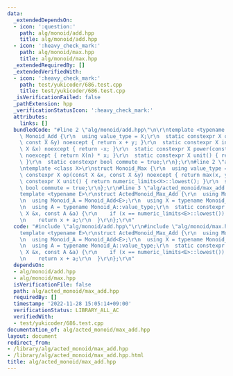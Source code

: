 ```yaml
---
data:
  _extendedDependsOn:
  - icon: ':question:'
    path: alg/monoid/add.hpp
    title: alg/monoid/add.hpp
  - icon: ':heavy_check_mark:'
    path: alg/monoid/max.hpp
    title: alg/monoid/max.hpp
  _extendedRequiredBy: []
  _extendedVerifiedWith:
  - icon: ':heavy_check_mark:'
    path: test/yukicoder/686.test.cpp
    title: test/yukicoder/686.test.cpp
  _isVerificationFailed: false
  _pathExtension: hpp
  _verificationStatusIcon: ':heavy_check_mark:'
  attributes:
    links: []
  bundledCode: "#line 2 \"alg/monoid/add.hpp\"\n\r\ntemplate <typename X>\r\nstruct\
    \ Monoid_Add {\r\n  using value_type = X;\r\n  static constexpr X op(const X &x,\
    \ const X &y) noexcept { return x + y; }\r\n  static constexpr X inverse(const\
    \ X &x) noexcept { return -x; }\r\n  static constexpr X power(const X &x, ll n)\
    \ noexcept { return X(n) * x; }\r\n  static constexpr X unit() { return X(0);\
    \ }\r\n  static constexpr bool commute = true;\r\n};\r\n#line 2 \"alg/monoid/max.hpp\"\
    \ntemplate <class X>\r\nstruct Monoid_Max {\r\n  using value_type = X;\r\n  static\
    \ constexpr X op(const X &x, const X &y) noexcept { return max(x, y); }\r\n  static\
    \ constexpr X unit() { return numeric_limits<X>::lowest(); }\r\n  static constexpr\
    \ bool commute = true;\r\n};\r\n#line 3 \"alg/acted_monoid/max_add.hpp\"\n\r\n\
    template <typename E>\r\nstruct ActedMonoid_Max_Add {\r\n  using Monoid_X = Monoid_Max<E>;\r\
    \n  using Monoid_A = Monoid_Add<E>;\r\n  using X = typename Monoid_X::value_type;\r\
    \n  using A = typename Monoid_A::value_type;\r\n  static constexpr X act(const\
    \ X &x, const A &a) {\r\n    if (x == numeric_limits<E>::lowest()) return x;\r\
    \n    return x + a;\r\n  }\r\n};\r\n"
  code: "#include \"alg/monoid/add.hpp\"\r\n#include \"alg/monoid/max.hpp\"\r\n\r\n\
    template <typename E>\r\nstruct ActedMonoid_Max_Add {\r\n  using Monoid_X = Monoid_Max<E>;\r\
    \n  using Monoid_A = Monoid_Add<E>;\r\n  using X = typename Monoid_X::value_type;\r\
    \n  using A = typename Monoid_A::value_type;\r\n  static constexpr X act(const\
    \ X &x, const A &a) {\r\n    if (x == numeric_limits<E>::lowest()) return x;\r\
    \n    return x + a;\r\n  }\r\n};\r\n"
  dependsOn:
  - alg/monoid/add.hpp
  - alg/monoid/max.hpp
  isVerificationFile: false
  path: alg/acted_monoid/max_add.hpp
  requiredBy: []
  timestamp: '2022-11-28 15:05:14+09:00'
  verificationStatus: LIBRARY_ALL_AC
  verifiedWith:
  - test/yukicoder/686.test.cpp
documentation_of: alg/acted_monoid/max_add.hpp
layout: document
redirect_from:
- /library/alg/acted_monoid/max_add.hpp
- /library/alg/acted_monoid/max_add.hpp.html
title: alg/acted_monoid/max_add.hpp
---
```

